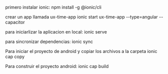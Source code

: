 primero instalar ionic:
npm install -g @ionic/cli

crear un app llamada ux-time-app
ionic start ux-time-app --type=angular --capacitor

para iniciarlizar la aplicacion en local:
ionic serve

para sincronizar dependencias:
ionic sync

Para iniciar el proyecto de android y copiar los archivos a la carpeta
ionic cap copy

Para construir el proyecto android:
ionic cap build
